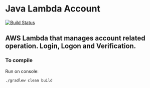 # Java Lambda Account 
[![Build Status](https://travis-ci.com/universy-code/java-lambda-cognito.svg?branch=master)](https://travis-ci.com/universy-code/java-lambda-cognito)

## AWS Lambda that manages account related operation. Login, Logon and Verification.

### To compile

Run on console:

`./gradlew clean build`
 
